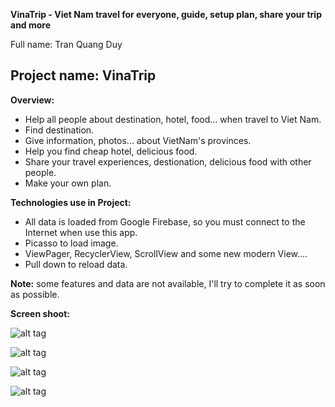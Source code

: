 **VinaTrip - Viet Nam travel for everyone, guide, setup plan, share your trip and more**

Full name: Tran Quang Duy

Project name: VinaTrip
----------------------------

**Overview:**
* Help all people about destination, hotel, food... when travel to Viet Nam.
* Find destination.
* Give information, photos... about VietNam's provinces.
* Help you find cheap hotel, delicious food.
* Share your travel experiences, destionation, delicious food with other people.
* Make your own plan.

**Technologies use in Project:**
* All data is loaded from Google Firebase, so you must connect to the Internet when use this app.
* Picasso to load image.
* ViewPager, RecyclerView, ScrollView and some new modern View....
* Pull down to reload data.

**Note:** some features and data are not available, I'll try to complete it as soon as possible.

**Screen shoot:**

![alt tag](https://raw.githubusercontent.com/duyfa/VinaTrip/66a140ec5822ca351f94a9acb760e6820e7ac1e8/ScreenShot%20(1).png)

![alt tag](https://raw.githubusercontent.com/duyfa/VinaTrip/66a140ec5822ca351f94a9acb760e6820e7ac1e8/ScreenShot%20(2).png)

![alt tag](https://raw.githubusercontent.com/duyfa/VinaTrip/66a140ec5822ca351f94a9acb760e6820e7ac1e8/ScreenShot%20(3).png)

![alt tag](https://raw.githubusercontent.com/duyfa/VinaTrip/66a140ec5822ca351f94a9acb760e6820e7ac1e8/ScreenShot%20(4).png)


